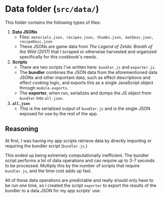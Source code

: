# Data folder (`src/data/`)

This folder contains the following types of files:

1. **Data JSONs**
    - Files: `materials.json, recipes.json, thumbs.json, matDesc.json, recipeDesc.json`
    - These JSONs are game data from _The Legend of Zelda: Breath of the Wild (2017)_ that I scraped or otherwise harvested and organized specifically for this cookbook's needs.
2. **Scripts**
    - There are two scripts I've written here: `bundler.js` and `exporter.js`.
    - The **bundler** combines the JSON data from the aforementioned data JSONs and other important data, such as effect descriptions and effect cooking logic, and exports this as a single JavaScript object through `module.exports`.
    - The **exporter**, when run, serializes and dumps the JS object from `bundler` into `all.json`.
3. **`all.json`**
    - This is the serialized output of `bundler.js` and is the single JSON exposed for use by the rest of the app.

## Reasoning

At first, I was having my app scripts retrieve data by directly importing or requiring the bundler script (`bundler.js`.) 

This ended up being extremely computationally inefficient. The bundler script performs a lot of data operations and can require up to 3-7 seconds to be processed. Multiply this by the number of scripts that require `bundler.js`, and the time cost adds up fast.

All of these data operations are predictable and really should only have to be run one time, so I created the script `exporter` to export the results of the bundler to a data JSON for my app scripts' use.

<!-- End of file -->